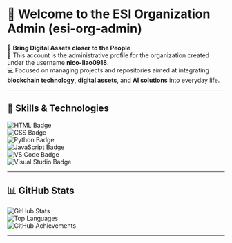 # 👋 Welcome to the ESI Organization Admin (esi-org-admin)

🌟 **Bring Digital Assets closer to the People**  
📌 This account is the administrative profile for the organization created under the username **nico-liao0918**.  
💻 Focused on managing projects and repositories aimed at integrating **blockchain technology**, **digital assets**, and **AI solutions** into everyday life.

---

## 🚀 Skills & Technologies

![HTML Badge](https://img.shields.io/badge/HTML-5-orange)  
![CSS Badge](https://img.shields.io/badge/CSS-3-blue)  
![Python Badge](https://img.shields.io/badge/Python-3.9-blue)  
![JavaScript Badge](https://img.shields.io/badge/JavaScript-ES6-yellow)  
![VS Code Badge](https://img.shields.io/badge/VS%20Code-Editor-blue)  
![Visual Studio Badge](https://img.shields.io/badge/Visual%20Studio-IDE-purple)

---

## 📊 GitHub Stats

![GitHub Stats](https://github-readme-stats.vercel.app/api?username=esi-org-admin&show_icons=true&theme=radical)  
![Top Languages](https://github-readme-stats.vercel.app/api/top-langs/?username=esi-org-admin&layout=compact&theme=radical)  
![GitHub Achievements](https://github-profile-trophy.vercel.app/?username=esi-org-admin)  

---
